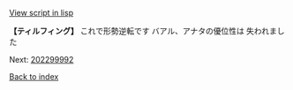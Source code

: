 [View script in lisp](../scripts/202299991.txt)

**【ティルフィング】**
これで形勢逆転です
バアル、アナタの優位性は
失われました

Next: [202299992](202299992.md)

[Back to index](index.md)
